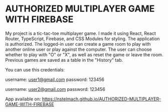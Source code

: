 # AUTHORIZED MULTIPLAYER GAME WITH FIREBASE

My project is a tic-tac-toe multiplayer game. I made it using React, React Router, TypeScript, Firebase, and CSS Modules for styling. The application is authorized. The logged-in user can create a game room to play with another online user or play against the computer. The user can choose whether to play with "O" or "X", as well as reset the game or leave the room. Previous games are saved as a table in the "History" tab.

You can use this credentials:

username: user1@gmail.com
password: 123456

username: user2@gmail.com
password: 123456

App available on: https://nstelmach.github.io/AUTHORIZED-MULTIPLAYER-GAME-WITH-FIREBASE
